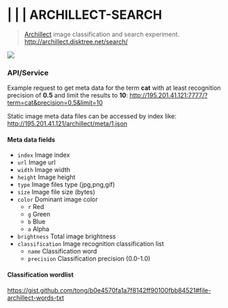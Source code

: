 
# |  |  | ARCHILLECT-SEARCH

>  [Archillect](http://archillect.com/) image classification and search experiment.
>  http://archillect.disktree.net/search/

![](https://pbs.twimg.com/media/DfbIqw3XkAgv5IJ.jpg:large)


### API/Service

Example request to get meta data for the term **cat** with at least recognition precision of **0.5** and limit the results to **10**:
http://195.201.41.121:7777/?term=cat&precision=0.5&limit=10

Static image meta data files can be accessed by index like:
http://195.201.41.121/archillect/meta/1.json


#### Meta data fields

 - `index` Image index
 - `url` Image url
 - `width` Image width
 - `height` Image height
 - `type` Image files type (jpg,png,gif)
 - `size` Image file size (bytes)
 - `color` Dominant image color
 	- `r` Red
  	- `g` Green
  	- `b` Blue
  	- `a` Alpha
 - `brightness` Total image brightness
 - `classification` Image recognition classification list
 	- `name` Classification word
 	- `precision` Classification precision (0.0-1.0)


#### Classification wordlist

https://gist.github.com/tong/b0e4570fa1a7f8142ff90100fbb84521#file-archillect-words-txt
